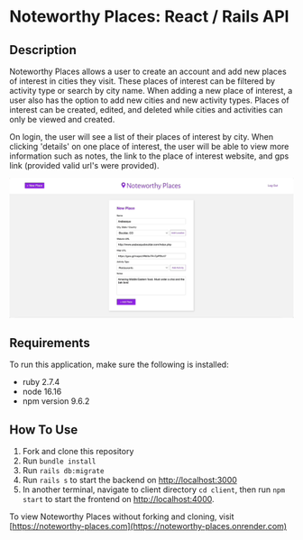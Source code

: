 # Noteworthy Places: React / Rails API

## Description

Noteworthy Places allows a user to create an account and add new places of interest in cities they visit. These places of interest can be filtered by activity type or search by city name. When adding a new place of interest, a user also has the option to add new cities and new activity types. Places of interest can be created, edited, and deleted while cities and activities can only be viewed and created.

On login, the user will see a list of their places of interest by city. When clicking 'details' on one place of interest, the user will be able to view more information such as notes, the link to the place of interest website, and gps link (provided valid url's were provided).

![](NoteworthyPlaces.gif)

## Requirements

To run this application, make sure the following is installed:
- ruby 2.7.4
- node 16.16
- npm version 9.6.2

## How To Use

1. Fork and clone this repository
2. Run `bundle install`
3. Run `rails db:migrate`
4. Run `rails s` to start the backend on [http://localhost:3000](http://localhost:3000)
5. In another terminal, navigate to client directory `cd client`, then run `npm start` to start the frontend on [http://localhost:4000](http://localhost:4000).

To view Noteworthy Places without forking and cloning, visit [https://noteworthy-places.com](https://noteworthy-places.onrender.com)